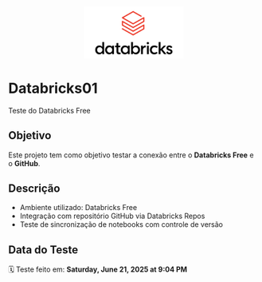 <p align="center">
    <img src="images/logo_databricks.png" alt="Logo Databricks" width="200"/>
</p>

# Databricks01

Teste do Databricks Free

## Objetivo

Este projeto tem como objetivo testar a conexão entre o **Databricks Free** e o **GitHub**.

## Descrição

- Ambiente utilizado: Databricks Free 
- Integração com repositório GitHub via Databricks Repos
- Teste de sincronização de notebooks com controle de versão

## Data do Teste

🗓️ Teste feito em: **Saturday, June 21, 2025 at 9:04 PM**

